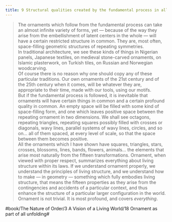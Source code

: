 ```yaml
---
title: 9 Structural qualities created by the fundamental process in all ornament
---
```


> The ornaments which follow from the fundamental process can take an almost infinite variety of forms, yet — because of the way they arise from the embellishment of latent centers in the whole — will have a certain restricted structure in common. They are, most often, space-filling geometric structures of repeating symmetries.   
> In traditional architecture, we see these kinds of things in Nigerian panels, Japanese textiles, on medieval stone-carved ornaments, on Islamic plasterwork, on Turkish tiles, on Russian and Norwegian woodcarving.  
> Of course there is no reason why one should copy any of these particular traditions. Our own ornaments of the 21st century and of the 25th century when it comes, will be whatever they are, appropriate to their time, made with our tools, using our motifs.  
> But if the fundamental process is followed, it is inevitable that ornaments will have certain things in common and a certain profound quality in common. An empty space will be filled with some kind of space-filling form, and one which leaves positive space between the repeating ornament in two dimensions. We shall see octagons, repeating triangles, repeating squares possibly filled with crosses or diagonals, wavy lines, parallel systems of wavy lines, circles, and so on… all of them spaced, at every level of scale, so that the space between them becomes positive.  
> All the ornaments which I have shown have squares, triangles, stars, crosses, blossoms, lines, bands, flowers, animals… the elements that arise most naturally from the fifteen transformations. Ornament, when viewed with proper respect, summarizes everything about living structure within its laws. If we understand ornament properly, we understand the principles of living structure, and we understand how to make — in geometry — something which fully embodies living structure, that means the fifteen properties as they arise from the contingencies and accidents of a particular context, and thus enhance the structure of a particular larger configuration in the world. Ornament is not trivial. It is most profound, and covers *everything*.  

#book/The Nature of Order/3 A Vision of a Living World/18 Ornament as part of all unfolding#